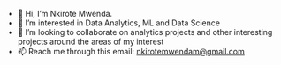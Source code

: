 - 👋 Hi, I’m Nkirote Mwenda.
- 👀 I’m interested in Data Analytics, ML and Data Science
- 💞️ I’m looking to collaborate on analytics projects and other interesting projects around the areas of my interest
- 📫 Reach me through this email: nkirotemwendam@gmail.com

<!---
NkiroteHeda/NkiroteHeda is a ✨ special ✨ repository because its `README.md` (this file) appears on your GitHub profile.
You can click the Preview link to take a look at your changes.
--->
